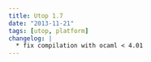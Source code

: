 ```yaml
---
title: Utop 1.7
date: "2013-11-21"
tags: [utop, platform]
changelog: |
  * fix compilation with ocaml < 4.01
---
```


